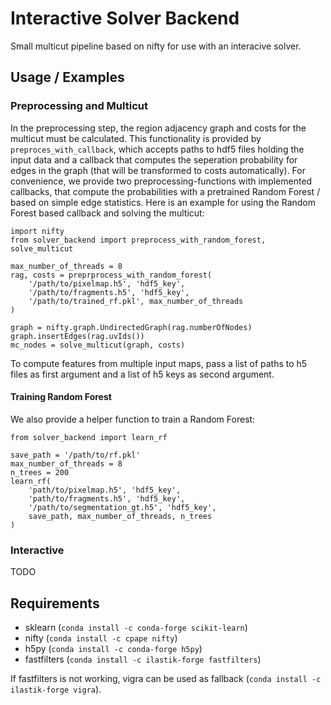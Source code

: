 # Interactive Solver Backend

Small multicut pipeline based on nifty for use with an interacive solver.

## Usage / Examples

### Preprocessing and Multicut

In the preprocessing step, the region adjacency graph and costs for the multicut must be
calculated. This functionality is provided by `preproces_with_callback`, which accepts
paths to hdf5 files holding the input data and a callback that computes the seperation probability for edges in the graph (that will be transformed to costs automatically).
For convenience, we provide two preprocessing-functions with implemented callbacks, that 
compute the probabilities with a pretrained Random Forest / based on simple edge statistics.
Here is an example for using the Random Forest based callback and solving the multicut:

```
import nifty
from solver_backend import preprocess_with_random_forest, solve_multicut

max_number_of_threads = 8
rag, costs = preprprocess_with_random_forest(
    '/path/to/pixelmap.h5', 'hdf5_key',
    '/path/to/fragments.h5', 'hdf5_key',
    '/path/to/trained_rf.pkl', max_number_of_threads
)

graph = nifty.graph.UndirectedGraph(rag.numberOfNodes)
graph.insertEdges(rag.uvIds())
mc_nodes = solve_multicut(graph, costs)
```

To compute features from multiple input maps, pass a list of paths to h5 files as first
argument and a list of h5 keys as second argument.

#### Training Random Forest

We also provide a helper function to train a Random Forest:

```
from solver_backend import learn_rf

save_path = '/path/to/rf.pkl'
max_number_of_threads = 8
n_trees = 200
learn_rf(
    'path/to/pixelmap.h5', 'hdf5_key',
    'path/to/fragments.h5', 'hdf5_key',
    '/path/to/segmentation_gt.h5', 'hdf5_key',
    save_path, max_number_of_threads, n_trees 
)
```

### Interactive

TODO

## Requirements

- sklearn (`conda install -c conda-forge scikit-learn`)
- nifty (`conda install -c cpape nifty`)
- h5py (`conda install -c conda-forge h5py`)
- fastfilters (`conda install -c ilastik-forge fastfilters`)

If fastfilters is not working, vigra can be used as fallback (`conda install -c ilastik-forge vigra`).
